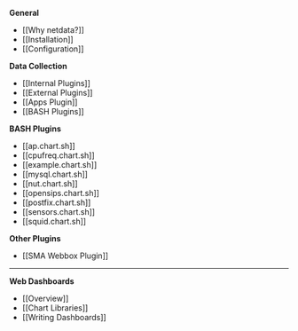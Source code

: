 **General**
* [[Why netdata?]]
* [[Installation]]
* [[Configuration]]

**Data Collection**
* [[Internal Plugins]]
* [[External Plugins]]
* [[Apps Plugin]]
* [[BASH Plugins]]

**BASH Plugins**
* [[ap.chart.sh]]
* [[cpufreq.chart.sh]]
* [[example.chart.sh]]
* [[mysql.chart.sh]]
* [[nut.chart.sh]]
* [[opensips.chart.sh]]
* [[postfix.chart.sh]]
* [[sensors.chart.sh]]
* [[squid.chart.sh]]

**Other Plugins**
* [[SMA Webbox Plugin]]

---

**Web Dashboards**
* [[Overview]]
* [[Chart Libraries]]
* [[Writing Dashboards]]
